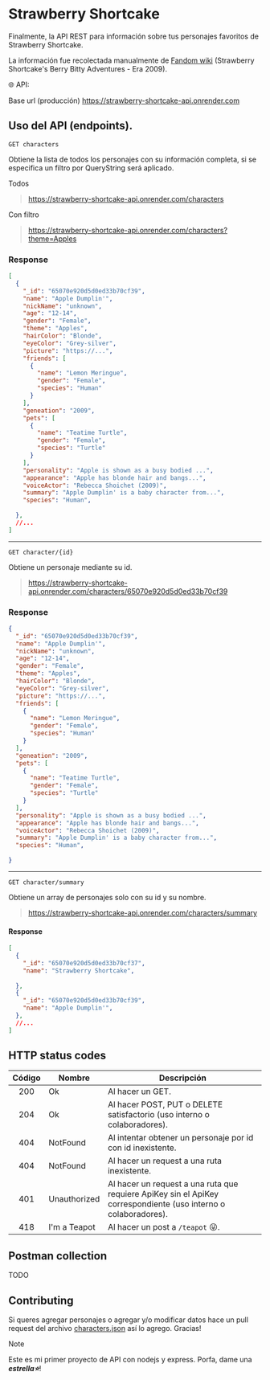 # Strawberry Shortcake
Finalmente, la API REST para información sobre tus personajes favoritos de Strawberry Shortcake.

La información fue recolectada manualmente de [Fandom wiki](https://strawberryshortcake.fandom.com/) (Strawberry Shortcake's Berry Bitty Adventures - Era 2009).

🌐 API:

Base url (producción)
https://strawberry-shortcake-api.onrender.com

## Uso del API (endpoints).

`GET characters`

Obtiene la lista de todos los personajes con su información completa, si se especifica un filtro por QueryString será aplicado.

Todos
>https://strawberry-shortcake-api.onrender.com/characters

Con filtro
>https://strawberry-shortcake-api.onrender.com/characters?theme=Apples

### Response

```json
[
  {
    "_id": "65070e920d5d0ed33b70cf39",
    "name": "Apple Dumplin'",
    "nickName": "unknown",
    "age": "12-14",
    "gender": "Female",
    "theme": "Apples",
    "hairColor": "Blonde",
    "eyeColor": "Grey-silver",
    "picture": "https://...",
    "friends": [
      {
        "name": "Lemon Meringue",
        "gender": "Female",
        "species": "Human"
      }
    ],
    "geneation": "2009",
    "pets": [
      {
        "name": "Teatime Turtle",
        "gender": "Female",
        "species": "Turtle"
      }
    ],
    "personality": "Apple is shown as a busy bodied ...",
    "appearance": "Apple has blonde hair and bangs...",
    "voiceActor": "Rebecca Shoichet (2009)",
    "summary": "Apple Dumplin' is a baby character from...",
    "species": "Human",
    
  },
  //...
]
```

___

`GET character/{id}`

Obtiene un personaje mediante su id.
>https://strawberry-shortcake-api.onrender.com/characters/65070e920d5d0ed33b70cf39

### Response
```json
{
  "_id": "65070e920d5d0ed33b70cf39",
  "name": "Apple Dumplin'",
  "nickName": "unknown",
  "age": "12-14",
  "gender": "Female",
  "theme": "Apples",
  "hairColor": "Blonde",
  "eyeColor": "Grey-silver",
  "picture": "https://...",
  "friends": [
    {
      "name": "Lemon Meringue",
      "gender": "Female",
      "species": "Human"
    }
  ],
  "geneation": "2009",
  "pets": [
    {
      "name": "Teatime Turtle",
      "gender": "Female",
      "species": "Turtle"
    }
  ],
  "personality": "Apple is shown as a busy bodied ...",
  "appearance": "Apple has blonde hair and bangs...",
  "voiceActor": "Rebecca Shoichet (2009)",
  "summary": "Apple Dumplin' is a baby character from...",
  "species": "Human",
  
}
```

___

`GET character/summary`

Obtiene un array de personajes solo con su id y su nombre.
>https://strawberry-shortcake-api.onrender.com/characters/summary

#### Response
```json
[
  {
    "_id": "65070e920d5d0ed33b70cf37",
    "name": "Strawberry Shortcake",
    
  },
  {
    "_id": "65070e920d5d0ed33b70cf39",
    "name": "Apple Dumplin'",
  },
  //...
]
```
## HTTP status codes
| Código | Nombre | Descripción |
| :---: | --- | --- |
| 200 | Ok | Al hacer un GET. |
| 204 | Ok | Al hacer POST, PUT o DELETE satisfactorio (uso interno o colaboradores). |
| 404 | NotFound | Al intentar obtener un personaje por id con id inexistente. |
| 404 | NotFound | Al hacer un request a una ruta inexistente. |
| 401 | Unauthorized | Al hacer un request a una ruta que requiere ApiKey sin el ApiKey correspondiente (uso interno o colaboradores). |
| 418 | I'm a Teapot | Al hacer un post a `/teapot` 😜. |


## Postman collection
TODO

## Contributing
Si queres agregar personajes o agregar y/o modificar datos hace un pull request del archivo [characters.json](https://github.com/mikelapro/strawberry-shortcake-api/blob/main/src/strawberry-shortcake-api/models/characters.json) así lo agrego. Gracias!

> [!NOTE]
> Este es mi primer proyecto de API con nodejs y express. Porfa, dame una ***estrella⭐***!